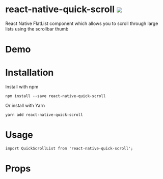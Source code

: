 # react-native-quick-scroll ![](https://img.shields.io/github/release/pandao/editor.md.svg)

React Native FlatList component which allows you to scroll through large lists using the scrollbar thumb

# Demo
# Installation

Install with npm
```
npm install --save react-native-quick-scroll
```
Or install with Yarn
```
yarn add react-native-quick-scroll
```

# Usage

```
import QuickScrollList from 'react-native-quick-scroll';
```

# Props
